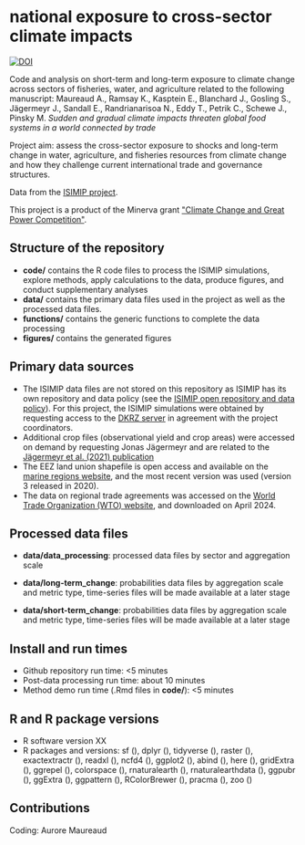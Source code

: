 # national exposure to cross-sector climate impacts

[![DOI](https://zenodo.org/badge/DOI/10.5281/zenodo.14534829.svg)](https://doi.org/10.5281/zenodo.14534829)

Code and analysis on short-term and long-term exposure to climate change across sectors of fisheries, water, and agriculture related to the following manuscript: 
Maureaud A., Ramsay K., Kasptein E., Blanchard J., Gosling S., Jägermeyr J., Sandall E., Randrianarisoa N., Eddy T., Petrik C., Schewe J., Pinsky M. *Sudden and gradual climate impacts threaten global food systems in a world connected by trade*

Project aim: assess the cross-sector exposure to shocks and long-term change in water, agriculture, and fisheries resources from climate change and how they challenge current international trade and governance structures.

Data from the [ISIMIP project](https://www.isimip.org).

This project is a product of the Minerva grant ["Climate Change and Great Power Competition"](https://minerva.defense.gov/Research/Funded-Projects/Article/2957063/climate-change-and-great-power-competition/).

## Structure of the repository

-   **code/** contains the R code files to process the ISIMIP simulations, explore methods, apply calculations to the data, produce figures, and conduct supplementary analyses
-   **data/** contains the primary data files used in the project as well as the processed data files.
-   **functions/** contains the generic functions to complete the data processing
-   **figures/** contains the generated figures

## Primary data sources

-   The ISIMIP data files are not stored on this repository as ISIMIP has its own repository and data policy (see the [ISIMIP open repository and data policy](https://www.isimip.org/gettingstarted/data-access/)). For this project, the ISIMIP simulations were obtained by requesting access to the [DKRZ server](https://www.isimip.org/dashboard/accessing-isimip-data-dkrz-server/) in agreement with the project coordinators. 
-   Additional crop files (observational yield and crop areas) were accessed on demand by requesting Jonas Jägermeyr and are related to the [Jägermeyr et al. (2021) publication](https://doi.org/10.1038/s43016-021-00400-y)
-   The EEZ land union shapefile is open access and available on the [marine regions website](https://www.marineregions.org/downloads.php), and the most recent version was used (version 3 released in 2020).
-   The data on regional trade agreements was accessed on the [World Trade Organization (WTO) website](https://www.wto.org/english/tratop_e/region_e/region_e.htm), and downloaded on April 2024.

## Processed data files

-   **data/data_processing**: processed data files by sector and aggregation scale

-   **data/long-term_change**: probabilities data files by aggregation scale and metric type, time-series files will be made available at a later stage

-   **data/short-term_change**: probabilities data files by aggregation scale and metric type, time-series files will be made available at a later stage

## Install and run times

- Github repository run time: <5 minutes
- Post-data processing run time: about 10 minutes
- Method demo run time (.Rmd files in **code/**): <5 minutes

## R and R package versions

- R software version XX
- R packages and versions: sf (), dplyr (), tidyverse (), raster (), exactextractr (), readxl (), ncfd4 (), ggplot2 (), abind (), here (),
gridExtra (), ggrepel (), colorspace (), rnaturalearth (), rnaturalearthdata (), ggpubr (), ggExtra (),
ggpattern (), RColorBrewer (), pracma (), zoo ()

## Contributions

Coding: Aurore Maureaud
